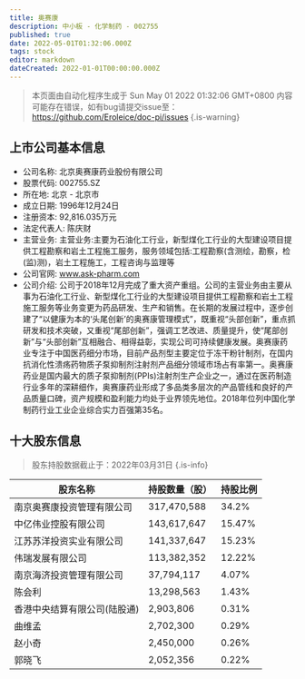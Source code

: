 ```yaml
---
title: 奥赛康
description: 中小板 - 化学制药 - 002755
published: true
date: 2022-05-01T01:32:06.000Z
tags: stock
editor: markdown
dateCreated: 2022-01-01T00:00:00.000Z
---
```


> 本页面由自动化程序生成于 Sun May 01 2022 01:32:06 GMT+0800
> 内容可能存在错误，如有bug请提交issue至：https://github.com/Eroleice/doc-pi/issues
{.is-warning}

## 上市公司基本信息
- 公司名称: 北京奥赛康药业股份有限公司
- 股票代码: 002755.SZ
- 所在地: 北京 - 北京市
- 成立日期: 1996年12月24日
- 注册资本: 92,816.035万元
- 法定代表人: 陈庆财
- 主营业务: 主营业务:主要为石油化工行业，新型煤化工行业的大型建设项目提供工程勘察和岩土工程施工服务，服务领域包括:工程勘察(含测绘，勘察，检(监)测)，岩土工程施工，工程咨询与监理等
- 公司官网: www.ask-pharm.com
- 公司介绍: 公司于2018年12月完成了重大资产重组。公司的主营业务由主要从事为石油化工行业、新型煤化工行业的大型建设项目提供工程勘察和岩土工程施工服务等业务变更为药品研发、生产和销售。在长期的发展过程中，逐步创建了“以健康为本的‘头尾创新’的奥赛康管理模式”，既重视“头部创新”，重点抓研发和技术突破，又重视“尾部创新”，强调工艺改进、质量提升，使“尾部创新”与“头部创新”互相融合、相得益彰，实现公司可持续健康发展。奥赛康药业专注于中国医药细分市场，目前产品剂型主要定位于冻干粉针制剂，在国内抗消化性溃疡药物质子泵抑制剂注射剂产品细分领域市场占有率第一。奥赛康药业是国内最大的质子泵抑制剂(PPIs)注射剂生产企业之一，通过在医药制造行业多年的深耕细作，奥赛康药业形成了多品类多层次的产品管线和良好的产品质量口碑，资产规模和盈利能力均处于业界领先地位。2018年位列中国化学制药行业工业企业综合实力百强第35名。


## 十大股东信息
> 股东持股数据截止于：2022年03月31日
{.is-info}

| 股东名称 | 持股数量（股） | 持股比例 |
| --- | --- | --- |
| 南京奥赛康投资管理有限公司 | 317,470,588 | 34.2% |
| 中亿伟业控股有限公司 | 143,617,647 | 15.47% |
| 江苏苏洋投资实业有限公司 | 141,337,647 | 15.23% |
| 伟瑞发展有限公司 | 113,382,352 | 12.22% |
| 南京海济投资管理有限公司 | 37,794,117 | 4.07% |
| 陈会利 | 13,298,563 | 1.43% |
| 香港中央结算有限公司(陆股通) | 2,903,806 | 0.31% |
| 曲维孟 | 2,702,300 | 0.29% |
| 赵小奇 | 2,450,000 | 0.26% |
| 郭晓飞 | 2,052,356 | 0.22% |




